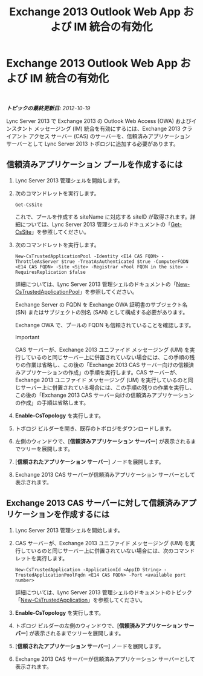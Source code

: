 ﻿---
title: Exchange 2013 Outlook Web App および IM 統合の有効化
TOCTitle: Exchange 2013 Outlook Web App および IM 統合の有効化
ms:assetid: 44d08cf0-b17d-46e1-a4f0-fcc2fe96a958
ms:mtpsurl: https://technet.microsoft.com/ja-jp/library/JJ204857(v=OCS.15)
ms:contentKeyID: 48271933
ms.date: 05/19/2016
mtps_version: v=OCS.15
ms.translationtype: HT
---

# Exchange 2013 Outlook Web App および IM 統合の有効化

 

_**トピックの最終更新日:** 2012-10-19_

Lync Server 2013 で Exchange 2013 の Outlook Web Access (OWA) およびインスタント メッセージング (IM) 統合を有効にするには、Exchange 2013 クライアント アクセス サーバー (CAS) のサーバーを、信頼済みアプリケーション サーバーとして Lync Server 2013 トポロジに追加する必要があります。

## 信頼済みアプリケーション プールを作成するには

1.  Lync Server 2013 管理シェルを開始します。

2.  次のコマンドレットを実行します。
    
        Get-CsSite
    
    これで、プールを作成する siteName に対応する siteID が取得されます。詳細については、Lync Server 2013 管理シェルのドキュメントの「[Get-CsSite](https://docs.microsoft.com/en-us/powershell/module/skype/Get-CsSite)」を参照してください。

3.  次のコマンドレットを実行します。
    
        New-CsTrustedApplicationPool -Identity <E14 CAS FQDN> -ThrottleAsServer $true -TreatAsAuthenticated $true -ComputerFQDN <E14 CAS FQDN> -Site <Site> -Registrar <Pool FQDN in the site> -RequiresReplication $false
    
    詳細については、Lync Server 2013 管理シェルのドキュメントの「[New-CsTrustedApplicationPool](https://docs.microsoft.com/en-us/powershell/module/skype/New-CsTrustedApplicationPool)」を参照してください。
    
    Exchange Server の FQDN を Exchange OWA 証明書のサブジェクト名 (SN) またはサブジェクトの別名 (SAN) として構成する必要があります。
    
    Exchange OWA で、プールの FQDN も信頼されていることを確認します。
    

    > [!IMPORTANT]
    > CAS サーバーが、Exchange 2013 ユニファイド メッセージング (UM) を実行しているのと同じサーバー上に併置されていない場合には、この手順の残りの作業は省略し、この後の「Exchange 2013 CAS サーバー向けの信頼済みアプリケーションの作成」の手順を実行します。CAS サーバーが、Exchange 2013 ユニファイド メッセージング (UM) を実行しているのと同じサーバー上に併置されている場合には、この手順の残りの作業を実行し、この後の「Exchange 2013 CAS サーバー向けの信頼済みアプリケーションの作成」の手順は省略します。



4.  **Enable-CsTopology** を実行します。

5.  トポロジ ビルダーを開き、既存のトポロジをダウンロードします。

6.  左側のウィンドウで、\[**信頼済みアプリケーション サーバー**\] が表示されるまでツリーを展開します。

7.  \[**信頼されたアプリケーション サーバー**\] ノードを展開します。

8.  Exchange 2013 CAS サーバーが信頼済みアプリケーション サーバーとして表示されます。

## Exchange 2013 CAS サーバーに対して信頼済みアプリケーションを作成するには

1.  Lync Server 2013 管理シェルを開始します。

2.  CAS サーバーが、Exchange 2013 ユニファイド メッセージング (UM) を実行しているのと同じサーバー上に併置されていない場合には、次のコマンドレットを実行します。
    
        New-CsTrustedApplication -ApplicationId <AppID String> -TrustedApplicationPoolFqdn <E14 CAS FQDN> -Port <available port number>
    
    詳細については、Lync Server 2013 管理シェルのドキュメントのトピック「[New-CsTrustedApplication](https://docs.microsoft.com/en-us/powershell/module/skype/New-CsTrustedApplication)」を参照してください。

3.  **Enable-CsTopology** を実行します。

4.  トポロジ ビルダーの左側のウィンドウで、\[**信頼済みアプリケーション サーバー**\] が表示されるまでツリーを展開します。

5.  \[**信頼されたアプリケーション サーバー**\] ノードを展開します。

6.  Exchange 2013 CAS サーバーが信頼済みアプリケーション サーバーとして表示されます。

